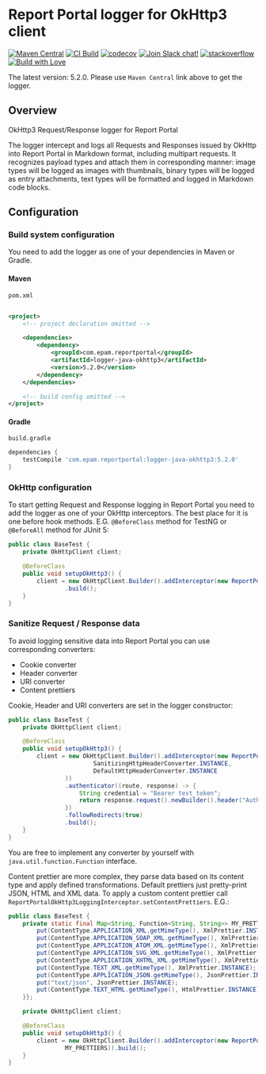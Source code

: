 # Report Portal logger for OkHttp3 client

[![Maven Central](https://img.shields.io/maven-central/v/com.epam.reportportal/logger-java-okhttp3.svg?label=Maven%20Central)](https://central.sonatype.com/artifact/com.epam.reportportal/logger-java-okhttp3)
[![CI Build](https://github.com/reportportal/logger-java-okhttp3/actions/workflows/ci.yml/badge.svg)](https://github.com/reportportal/logger-java-okhttp3/actions/workflows/ci.yml)
[![codecov](https://codecov.io/gh/reportportal/logger-java-okhttp3/branch/develop/graph/badge.svg?token=M2J13Z075Y)](https://codecov.io/gh/reportportal/logger-java-okhttp3)
[![Join Slack chat!](https://img.shields.io/badge/slack-join-brightgreen.svg)](https://slack.epmrpp.reportportal.io/)
[![stackoverflow](https://img.shields.io/badge/reportportal-stackoverflow-orange.svg?style=flat)](http://stackoverflow.com/questions/tagged/reportportal)
[![Build with Love](https://img.shields.io/badge/build%20with-❤%EF%B8%8F%E2%80%8D-lightgrey.svg)](http://reportportal.io?style=flat)

The latest version: 5.2.0. Please use `Maven Central` link above to get the logger.

## Overview

OkHttp3 Request/Response logger for Report Portal

The logger intercept and logs all Requests and Responses issued by OkHttp into Report Portal in Markdown format,
including multipart requests. It recognizes payload types and attach them in corresponding manner: image types will be
logged as images with thumbnails, binary types will be logged as entry attachments, text types will be formatted and
logged in Markdown code blocks.

## Configuration

### Build system configuration

You need to add the logger as one of your dependencies in Maven or Gradle.

#### Maven

`pom.xml`

```xml

<project>
    <!-- project declaration omitted -->

    <dependencies>
        <dependency>
            <groupId>com.epam.reportportal</groupId>
            <artifactId>logger-java-okhttp3</artifactId>
            <version>5.2.0</version>
        </dependency>
    </dependencies>

    <!-- build config omitted -->
</project>
```

#### Gradle

`build.gradle`

```groovy
dependencies {
    testCompile 'com.epam.reportportal:logger-java-okhttp3:5.2.0'
}
```

### OkHttp configuration

To start getting Request and Response logging in Report Portal you need to add the logger as one of your OkHttp
interceptors. The best place for it is one before hook methods. E.G. `@BeforeClass` method for TestNG or `@BeforeAll`
method for JUnit 5:

```java
public class BaseTest {
	private OkHttpClient client;

	@BeforeClass
	public void setupOkHttp3() {
		client = new OkHttpClient.Builder().addInterceptor(new ReportPortalOkHttp3LoggingInterceptor(LogLevel.INFO))
				.build();
	}
}
```

### Sanitize Request / Response data

To avoid logging sensitive data into Report Portal you can use corresponding converters:

* Cookie converter
* Header converter
* URI converter
* Content prettiers

Cookie, Header and URI converters are set in the logger constructor:

```java
public class BaseTest {
	private OkHttpClient client;

	@BeforeClass
	public void setupOkHttp3() {
		client = new OkHttpClient.Builder().addInterceptor(new ReportPortalOkHttp3LoggingInterceptor(LogLevel.INFO,
						SanitizingHttpHeaderConverter.INSTANCE,
						DefaultHttpHeaderConverter.INSTANCE
				))
				.authenticator((route, response) -> {
					String credential = "Bearer test_token";
					return response.request().newBuilder().header("Authorization", credential).build();
				})
				.followRedirects(true)
				.build();
	}
}
```

You are free to implement any converter by yourself with `java.util.function.Function` interface.

Content prettier are more complex, they parse data based on its content type and apply defined transformations. Default
prettiers just pretty-print JSON, HTML and XML data. To apply a custom content prettier call
`ReportPortalOkHttp3LoggingInterceptor.setContentPrettiers`.
E.G.:

```java
public class BaseTest {
	private static final Map<String, Function<String, String>> MY_PRETTIERS = new HashMap<String, Function<String, String>>() {{
		put(ContentType.APPLICATION_XML.getMimeType(), XmlPrettier.INSTANCE);
		put(ContentType.APPLICATION_SOAP_XML.getMimeType(), XmlPrettier.INSTANCE);
		put(ContentType.APPLICATION_ATOM_XML.getMimeType(), XmlPrettier.INSTANCE);
		put(ContentType.APPLICATION_SVG_XML.getMimeType(), XmlPrettier.INSTANCE);
		put(ContentType.APPLICATION_XHTML_XML.getMimeType(), XmlPrettier.INSTANCE);
		put(ContentType.TEXT_XML.getMimeType(), XmlPrettier.INSTANCE);
		put(ContentType.APPLICATION_JSON.getMimeType(), JsonPrettier.INSTANCE);
		put("text/json", JsonPrettier.INSTANCE);
		put(ContentType.TEXT_HTML.getMimeType(), HtmlPrettier.INSTANCE);
	}};

	private OkHttpClient client;

	@BeforeClass
	public void setupOkHttp3() {
		client = new OkHttpClient.Builder().addInterceptor(new ReportPortalOkHttp3LoggingInterceptor(LogLevel.INFO).setContentPrettiers(
				MY_PRETTIERS)).build();
	}
}
```
